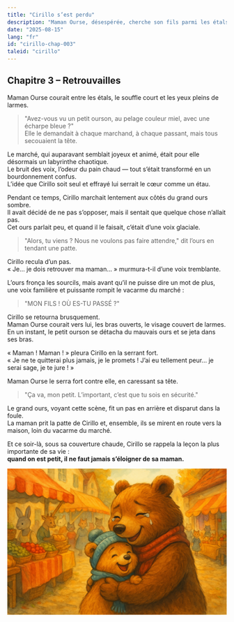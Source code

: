 ```yaml
---
title: "Cirillo s’est perdu"
description: "Maman Ourse, désespérée, cherche son fils parmi les étals ; Cirillo résiste au mauvais ours, jusqu’à ce que sa maman le retrouve et le serre dans une étreinte pleine de soulagement et d’amour."
date: "2025-08-15"
lang: "fr"
id: "cirillo-chap-003"
taleid: "cirillo"
---
```


## Chapitre 3 – Retrouvailles

Maman Ourse courait entre les étals, le souffle court et les yeux pleins de larmes.  
> "Avez-vous vu un petit ourson, au pelage couleur miel, avec une écharpe bleue ?"  
Elle le demandait à chaque marchand, à chaque passant, mais tous secouaient la tête.

Le marché, qui auparavant semblait joyeux et animé, était pour elle désormais un labyrinthe chaotique.  
Le bruit des voix, l’odeur du pain chaud — tout s’était transformé en un bourdonnement confus.  
L’idée que Cirillo soit seul et effrayé lui serrait le cœur comme un étau.

Pendant ce temps, Cirillo marchait lentement aux côtés du grand ours sombre.  
Il avait décidé de ne pas s’opposer, mais il sentait que quelque chose n’allait pas.  
Cet ours parlait peu, et quand il le faisait, c’était d’une voix glaciale.

> "Alors, tu viens ? Nous ne voulons pas faire attendre," dit l’ours en tendant une patte.

Cirillo recula d’un pas.  
« Je… je dois retrouver ma maman… » murmura-t-il d’une voix tremblante.

L’ours fronça les sourcils, mais avant qu’il ne puisse dire un mot de plus, une voix familière et puissante rompit le vacarme du marché :  
> "MON FILS ! OÙ ES-TU PASSÉ ?"

Cirillo se retourna brusquement.  
Maman Ourse courait vers lui, les bras ouverts, le visage couvert de larmes.  
En un instant, le petit ourson se détacha du mauvais ours et se jeta dans ses bras.

« Maman ! Maman ! » pleura Cirillo en la serrant fort.  
« Je ne te quitterai plus jamais, je le promets ! J’ai eu tellement peur… je serai sage, je te jure ! »

Maman Ourse le serra fort contre elle, en caressant sa tête.  
> "Ça va, mon petit. L’important, c’est que tu sois en sécurité."

Le grand ours, voyant cette scène, fit un pas en arrière et disparut dans la foule.  
La maman prit la patte de Cirillo et, ensemble, ils se mirent en route vers la maison, loin du vacarme du marché.

Et ce soir-là, sous sa couverture chaude, Cirillo se rappela la leçon la plus importante de sa vie :  
**quand on est petit, il ne faut jamais s’éloigner de sa maman.**

![Cirillo](../../../assets/cirillo/cirillo_chap_003.png)
